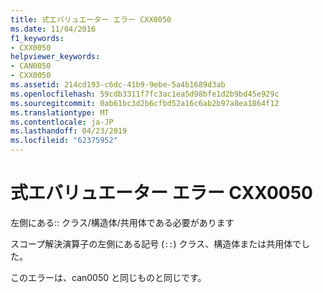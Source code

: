 ```yaml
---
title: 式エバリュエーター エラー CXX0050
ms.date: 11/04/2016
f1_keywords:
- CXX0050
helpviewer_keywords:
- CAN0050
- CXX0050
ms.assetid: 214cd193-c6dc-41b9-9ebe-5a4b1689d3ab
ms.openlocfilehash: 59cdb3311f7fc3ac1ea5d98bfe1d2b9bd45e929c
ms.sourcegitcommit: 0ab61bc3d2b6cfbd52a16c6ab2b97a8ea1864f12
ms.translationtype: MT
ms.contentlocale: ja-JP
ms.lasthandoff: 04/23/2019
ms.locfileid: "62375952"
---
```

# <a name="expression-evaluator-error-cxx0050"></a>式エバリュエーター エラー CXX0050

左側にある:: クラス/構造体/共用体である必要があります

スコープ解決演算子の左側にある記号 (`::`) クラス、構造体または共用体でした。

このエラーは、can0050 と同じものと同じです。